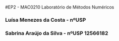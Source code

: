 #EP2 - MAC0210 Laboratório de Métodos Numéricos

### Luísa Menezes da Costa - nºUSP
### Sabrina Araújo da Silva - nºUSP 12566182

